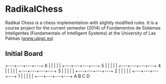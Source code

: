RadikalChess
============

Radikal Chess is a chess implementation with slightly modified rules.
It is a course project for the current semester (2014) of Fundamentos de Sistemas Inteligentes (Fundamentals of Intelligent Systems) at the University of Las Palmas (www.ulpgc.es)

Initial Board
-------------

   +---+---+---+---+
 6 |   |   |   |   |
   +---+---+---+---+
 5 |   |   |   |   |
   +---+---+---+---+
 4 |   |   |   |   |
   +---+---+---+---+
 3 |   |   |   |   |
   +---+---+---+---+
 2 |   |   |   |   |
   +---+---+---+---+
 1 |   |   |   |   |
   +---+---+---+---+
     A   B   C   D
